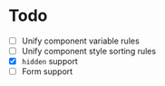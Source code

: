 # Todo

- [ ] Unify component variable rules
- [ ] Unify component style sorting rules
- [x] `hidden` support
- [ ] Form support
